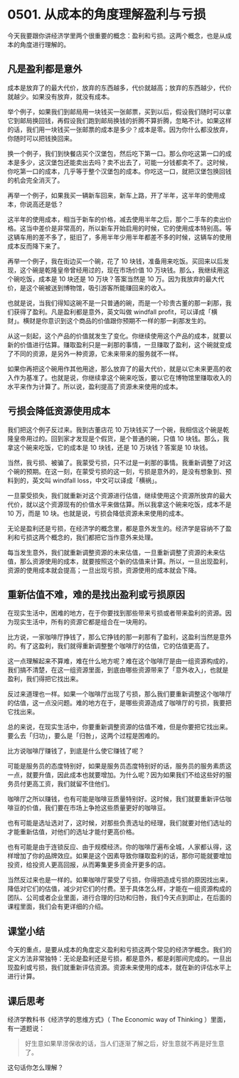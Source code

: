 #  0501. 从成本的角度理解盈利与亏损

今天我要跟你讲经济学里两个很重要的概念：盈利和亏损。这两个概念，也是从成本的角度进行理解的。

## 凡是盈利都是意外

成本是放弃了的最大代价，放弃的东西越多，代价就越高；放弃的东西越少，代价就越少。如果没有放弃，就没有成本。

举个例子，如果我们到邮局用一块钱买一张邮票，买到以后，假设我们随时可以拿它到邮局换回钱，再假设我们跑到邮局换钱的折腾不算折腾，忽略不计。如果这样的话，我们用一块钱买一张邮票的成本是多少？成本是零。因为你什么都没放弃，你随时可以把钱换回来。

换一个例子，我们到快餐店买个汉堡包，然后吃下第一口。那么你吃这第一口的成本是多少，这汉堡包还能卖出去吗？卖不出去了，可能一分钱都卖不了。这时候，你吃第一口的成本，几乎等于整个汉堡包的成本。你吃这一口，就把汉堡包换回钱的机会完全消灭了。

再举一个例子，如果我买一辆新车回来，新车上路，开了半年，这半年的使用成本，你说高还是低？

这半年的使用成本，相当于新车的价格，减去使用半年之后，那个二手车的卖出价格。这当中差价是非常高的，所以新车开始启用的时候，它的使用成本特别高。等这辆车用的差不多了，挺旧了，多用半年少用半年都差不多的时候，这辆车的使用成本反而降下来了。

再举一个例子，我在街边买一个碗，花了 10 块钱，准备用来吃饭。买回来以后发现，这个碗是乾隆皇帝曾经用过的，现在市场价值 10 万块钱。那么，我继续用这个碗吃饭，成本是 10 块还是 10 万块？答案当然是 10 万。因为我放弃的最大代价，是这个碗被送到博物馆，吸引游客所能赚回来的收入。

也就是说，当我们得知这碗不是一只普通的碗，而是一个珍贵古董的那一刹那，我们获得了盈利。凡是盈利都是意外，英文叫做 windfall profit，可以译成「横财」。横财是你意识到这个商品的价值跟你预期不一样的那一刹那发生的。

从这一刻起，这个产品的价值就发生了变化。你继续使用这个产品的成本，就要以新的价值进行估算。赚取盈利只是一刹那的事情，一旦赚取了盈利，这个碗就变成了不同的资源，是另外一种资源，它未来带来的服务就不一样。

如果你再把这个碗用作其他用途，那么放弃了的最大代价，就是以它未来更高的收入作为基准了。也就是说，你继续拿这个碗来吃饭，要以它在博物馆里赚取收入的水平来作为计算了。所以说，盈利提高了资源未来使用的成本。

## 亏损会降低资源使用成本

我们把这个例子反过来。我到古董店花 10 万块钱买了一个碗，我相信这个碗是乾隆皇帝用过的。回到家才发现是个假货，是个普通的碗，只值 10 块钱。那么，我拿这个碗来吃饭，它的成本是 10 块钱，还是 10 万块钱？答案是 10 块钱。

当然，我亏损、被骗了。我蒙受亏损，只不过是一刹那的事情。我重新调整了对这个碗的预期。在这一刻，在蒙受亏损的这一刻，亏损是意外的，是没有想象到、预料到的，英文叫 windfall loss，中文可以译成「横祸」。

一旦蒙受损失，我们就重新对这个资源进行估值，继续使用这个资源所放弃的最大代价，就以这个资源现有的价值水平来做估算。所以我拿这个碗来吃饭，成本不是 10 万，而是 10 块。也就是说，亏损会降低资源未来使用的成本。

无论是盈利还是亏损，在经济学的概念里，都是意外发生的。经济学是容纳不了盈利和亏损这两个概念的，我们都把它当作意外来处理。

每当发生意外，我们就重新调整资源的未来估值，一旦重新调整了资源的未来估值，那么资源使用的成本，就要按照这个新的估值来计算。所以，一旦出现盈利，资源的使用成本就会提高；一旦出现亏损，资源使用的成本就会下降。

## 重新估值不难，难的是找出盈利或亏损原因

在现实生活中，困难的地方，在于你要找到那些带来亏损或者带来盈利的资源。因为现实生活中，所有的资源它都是组合在一块用的。

比方说，一家咖啡厅挣钱了，那么它挣钱的那一刹那有了盈利，这盈利当然是意外的。有了这盈利，我们就得重新调整整个咖啡厅的估值，它的估值更高了。

这一点理解起来不算难，难在什么地方呢？难在这个咖啡厅是由一组资源构成的，我们搞不清楚，在这一组资源里面，到底由哪些资源带来了「意外收入」，也就是盈利，我们得把它找出来。

反过来道理也一样。如果一个咖啡厅出现了亏损，那么我们要重新调整这个咖啡厅的估值，这一点没问题。难的地方在于，是哪些资源造成了咖啡厅的亏损，我要把它找出来。

总的来说，在现实生活中，你要重新调整资源的估值不难，但是你要把它找出来。要么去「归功」，要么是「归咎」，这两个过程是困难的。

比方说咖啡厅赚钱了，到底是什么使它赚钱了呢？

可能是服务员的态度特别好，如果是服务员态度特别好的话，服务员的服务素质这一点，就要升值，因此成本也就要增加。为什么呢？因为如果我们不给这些好的服务员付更高工资，我们就留不住他们。

咖啡厅之所以赚钱，也有可能是咖啡豆质量特别好。这时候，我们就要重新评估咖啡豆的价值，我们要在市场上争抢这些质量更好的咖啡豆。

也有可能是选址选对了，这时候，对那些负责选址的经理，我们就要对他们选址的才能重新估值，对他们的选址才能付更高价格。

也有可能是由于连锁反应、由于规模经济。你的咖啡厅遍布全城，人家都认得，这样增加了你的品牌效应。如果是这个因素导致你赚取盈利的话，那你可能就要增加投资，给投资人更高回报，从而筹集更多资金开更多的店。

当然反过来也是一样的。如果咖啡厅蒙受了亏损，你得把造成亏损的原因找出来，降低对它们的估值，减少对它们的付费。至于具体怎么样，才能在一组资源构成的团队、公司或者企业里面，进行合理的归功和归咎，我们今天点到即止，在后面的课程里面，我们会有更详细的介绍。

## 课堂小结

今天的重点，是要从成本的角度定义盈利和亏损这两个常见的经济学概念。我们的定义方法非常独特：无论是盈利还是亏损，都是意外，都是刹那间完成的。一旦出现盈利或亏损，我们就重新评估资源。资源未来使用的成本，就在新的评估水平上进行计算。

## 课后思考

经济学教科书《经济学的思维方式》（&nbsp;The Economic way of Thinking&nbsp;）里面，有一道题说：

> 好生意如果旱涝保收的话，当人们逐渐了解之后，好生意就不再是好生意了。

这句话你怎么理解？

